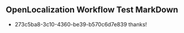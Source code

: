 ## OpenLocalization Workflow Test MarkDown
* 273c5ba8-3c10-4360-be39-b570c6d7e839 thanks!

<!--HONumber=Aug16_HO3-->


